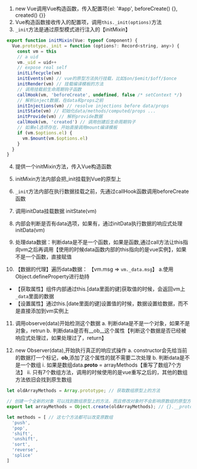 1. new Vue调用Vue构造函数，传入配置项{el: '#app', beforeCreate() {}, created() {}} 
2. Vue构造函数接收传入的配置项，调用`this._init(options)`方法 
3. `_init`方法是通过原型模式进行注入的【initMixin】 

```js
export function initMixin(Vue: typeof Component) {
  Vue.prototype._init = function (options?: Record<string, any>) {
    const vm = this
    // a uid
    vm._uid = uid++
    // expose real self
    initLifecycle(vm)
    initEvents(vm) // vue的原型方法执行挂载，比如$on/$emit/$off/$once
    initRender(vm) // 挂载编译模板的方法
    // 调用挂载前生命周期钩子函数
    callHook(vm, 'beforeCreate', undefined, false /* setContext */)
    // 解析inject数据，在data和props之前
    initInjections(vm) // resolve injections before data/props
    initState(vm) // 初始化data/methods/computed/props ...
    initProvide(vm) // 解析provide数据
    callHook(vm, 'created') // 调用创建后生命周期钩子
    // 如果el选项存在，开始直接调用mount编译模板
    if (vm.$options.el) {
      vm.$mount(vm.$options.el)
    }
  }
}
```

4. 提供一个initMixin方法，传入Vue构造函数 
5. initMixin方法内部会把_init挂载到Vue的原型上 
6. `_init`方法内部在执行数据挂载之前，先通过callHook函数调用beforeCreate函数 
7. 调用initData挂载数据 initState(vm) 
8. 内部会判断是否有data选项，如果有，通过initData执行数据的响应式处理 initData(vm) 
9. 处理data数据：判断data是不是一个函数，如果是函数,通过call方法让this指向vm之后再调用【使用的时候data函数内部的this指向的是vue实例】，如果不是一个函数，直接赋值 

10. 【数据的代理】遍历data数据： 【vm.msg => `vm._data.msg`】
	a.使用Object.defineProperty进行劫持

* 【获取属性】组件内部通过this.[data里面的键]获取值的时候，会返回vm上`_data`里面的数据
* 【设置属性】通过this.[date里面的键]设置值的时候，数据设置给数据，而不是直接添加到vm实例上

11. 调用observe(data)开始检测这个数据
	  a. 判断data是不是一个对象，如果不是对象，retrun
	  b. 判断data是否有__ob__这个属性【判断这个数据是否已经被响应式处理过，如果处理过了，return】
  
12. new Observer(data),开始执行真正的响应式操作
	  a. constructor会先给当前的数据打一个标记，__ob__,添加了这个属性的就不需要二次处理
	  b. 判断data是不是一个数组
		  ⅰ. 如果是数组data.__proto__ = arrayMethods【重写了数组7个方法】
		  ⅱ. 只有7个数组方法，调用的时候使用的是vue重写之后的，其他的数组方法依旧会找到原生数组

```js
let oldArrayMethods = Array.prototype; // 获取数组原型上的方法

// 创建一个全新的对象 可以找到数组原型上的方法，而且修改对象时不会影响原数组的原型方法
export let arrayMethods = Object.create(oldArrayMethods); // {}.__proto__

let methods = [ // 这七个方法都可以改变原数组
  'push',
  'pop',
  'shift',
  'unshift',
  'sort',
  'reverse',
  'splice'
]
```

